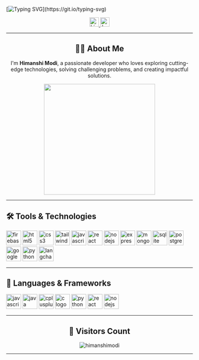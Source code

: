 [![Typing SVG](https://readme-typing-svg.demolab.com?font=Fira+Code&weight=500&size=30&duration=4500&pause=900&center=true&vCenter=true&width=600&lines=Hey+there+%F0%9F%91%8B;I'm+Himanshi+Modi+%F0%9F%91%A7%F0%9F%8F%BB;+%7CTech+Enthusiast+%7C+Problem+Solver+%7C+Innovator+%7C;Welcome+to+my+README!!!)](https://git.io/typing-svg)


<div align="center">
  <a href="https://www.linkedin.com/in/himanshimodi/" target="_blank">
    <img src="https://img.shields.io/badge/LinkedIn-0077B5?style=for-the-badge&logo=linkedin&logoColor=white" height="25" alt="LinkedIn logo" />
  </a>
  <a href="https://leetcode.com/himanshimodi/" target="_blank">
    <img src="https://img.shields.io/badge/LeetCode-FFA116?style=for-the-badge&logo=leetcode&logoColor=black" height="25" alt="LeetCode logo" />
  </a>
</div>

---

<h2 align="center"> 👩‍💻 About Me </h2>

<p align="center">I'm <strong>Himanshi Modi</strong>, a passionate developer who loves exploring cutting-edge technologies, solving challenging problems, and creating impactful solutions.</p>

<div align="center">
  <img src="https://media.giphy.com/media/l0Exc6ymGbdFkeAVO/giphy.gif" width="300" />
</div>

---

<h2 align="left"> 🛠 Tools & Technologies </h2>

<div align="left">
  <img src="https://cdn.jsdelivr.net/gh/devicons/devicon/icons/firebase/firebase-plain-wordmark.svg" height="40" alt="firebase logo"  />
  <img src="https://cdn.jsdelivr.net/gh/devicons/devicon/icons/html5/html5-original.svg" height="40" alt="html5 logo"  />
  <img src="https://cdn.jsdelivr.net/gh/devicons/devicon/icons/css3/css3-original.svg" height="40" alt="css3 logo"  />
  <img src="https://cdn.jsdelivr.net/gh/devicons/devicon/icons/tailwindcss/tailwindcss-original-wordmark.svg" height="40" alt="tailwindcss logo"  />
  <img src="https://cdn.jsdelivr.net/gh/devicons/devicon/icons/javascript/javascript-original.svg" height="40" alt="javascript logo"  />
  <img src="https://cdn.jsdelivr.net/gh/devicons/devicon/icons/react/react-original.svg" height="40" alt="react logo"  />
  <img src="https://cdn.jsdelivr.net/gh/devicons/devicon/icons/nodejs/nodejs-original.svg" height="40" alt="nodejs logo"  />
  <img src="https://cdn.jsdelivr.net/gh/devicons/devicon/icons/express/express-original.svg" height="40" alt="express logo"  />
  <img src="https://cdn.jsdelivr.net/gh/devicons/devicon/icons/mongodb/mongodb-original.svg" height="40" alt="mongodb logo"  />
  <img src="https://cdn.jsdelivr.net/gh/devicons/devicon/icons/sqlite/sqlite-original.svg" height="40" alt="sqlite logo"  />
  <img src="https://cdn.jsdelivr.net/gh/devicons/devicon/icons/postgresql/postgresql-original.svg" height="40" alt="postgresql logo"  />
  <img src="https://cdn.jsdelivr.net/gh/devicons/devicon/icons/google/google-original.svg" height="40" alt="google apis logo"  />
  <img src="https://cdn.jsdelivr.net/gh/devicons/devicon/icons/python/python-original.svg" height="40" alt="python logo"  />
  <img src="https://upload.wikimedia.org/wikipedia/commons/8/89/LangChain_Icon.png" height="40" alt="langchain logo"  />
</div>

---

<h2 align="left"> 🚀 Languages & Frameworks </h2>

<div align="left">
  <img src="https://cdn.jsdelivr.net/gh/devicons/devicon/icons/javascript/javascript-original.svg" height="40" alt="javascript logo"  />
  <img src="https://cdn.jsdelivr.net/gh/devicons/devicon/icons/java/java-original.svg" height="40" alt="java logo"  />
  <img src="https://cdn.jsdelivr.net/gh/devicons/devicon/icons/cplusplus/cplusplus-original.svg" height="40" alt="cplusplus logo"  />
  <img src="https://cdn.jsdelivr.net/gh/devicons/devicon/icons/c/c-original.svg" height="40" alt="c logo"  />
  <img src="https://cdn.jsdelivr.net/gh/devicons/devicon/icons/python/python-original.svg" height="40" alt="python logo"  />
  <img src="https://cdn.jsdelivr.net/gh/devicons/devicon/icons/react/react-original.svg" height="40" alt="react logo"  />
  <img src="https://cdn.jsdelivr.net/gh/devicons/devicon/icons/nodejs/nodejs-original.svg" height="40" alt="nodejs logo"  />
</div>

---

<h2 align="center"> 🌟 Visitors Count </h2>

<div align="center">
  <img src="https://komarev.com/ghpvc/?username=himanshimodi&label=Visitors&color=ff69b4&style=for-the-badge" alt="himanshimodi" />
</div>

---
